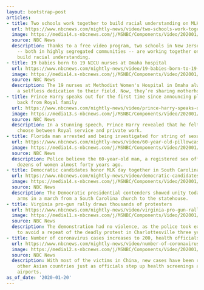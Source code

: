 ```yaml
---
layout: bootstrap-post
articles:
- title: Two schools work together to build racial understanding on MLK day
  url: https://www.nbcnews.com/nightly-news/video/two-schools-work-together-to-build-racial-understanding-on-mlk-day-77151301937
  image: https://media14.s-nbcnews.com/j/MSNBC/Components/Video/202001/nn_rel_mlk_day_in_schools_200120_1920x1080.nbcnews-fp-1200-630.jpg
  source: NBC News
  description: Thanks to a free video program, two schools in New Jersey and Tennessee
    -- both in highly segregated communities -- are working together on projects that
    build racial understanding.
- title: 19 babies born to 19 NICU nurses at Omaha hospital
  url: https://www.nbcnews.com/nightly-news/video/19-babies-born-to-19-nicu-nurses-at-omaha-hospital-77149765919
  image: https://media14.s-nbcnews.com/j/MSNBC/Components/Video/202001/nn_kda_19_babies_born_to_19_NICU_nurses_200120_1920x1080.nbcnews-fp-1200-630.jpg
  source: NBC News
  description: The 19 nurses at Methodist Women's Hospital in Omaha always shared
    a selfless dedication to their field. Now, they’re sharing motherhood.
- title: Prince Harry speaks out for the first time since announcing plans to step
    back from Royal family
  url: https://www.nbcnews.com/nightly-news/video/prince-harry-speaks-out-for-the-first-time-since-announcing-plans-to-step-back-from-royal-family-77151301831
  image: https://media13.s-nbcnews.com/j/MSNBC/Components/Video/202001/nn_ksi_prince_harry_speaks_about_royal_exit_200120_1920x1080.nbcnews-fp-1200-630.jpg
  source: NBC News
  description: In a stunning speech, Prince Harry revealed that he felt forced to
    choose between Royal service and private work.
- title: Florida man arrested and being investigated for string of sexual assaults
  url: https://www.nbcnews.com/nightly-news/video/60-year-old-pillowcase-rapist-arrested-after-forty-year-search-77151301781
  image: https://media14.s-nbcnews.com/j/MSNBC/Components/Video/202001/nn_ksa_pillowcase_rapist_investigation_200120_1920x1080.nbcnews-fp-1200-630.jpg
  source: NBC News
  description: Police believe the 60-year-old man, a registered sex offender, assaulted
    dozens of women almost forty years ago.
- title: Democratic candidates honor MLK day together in South Carolina
  url: https://www.nbcnews.com/nightly-news/video/democratic-candidates-honor-mlk-day-together-in-south-carolina-77151301760
  image: https://media14.s-nbcnews.com/j/MSNBC/Components/Video/202001/nn_gbe_2020_race_200120_1920x1080.nbcnews-fp-1200-630.jpg
  source: NBC News
  description: The Democratic presidential contenders showed unity today by linking
    arms in a march from a South Carolina church to the statehouse.
- title: Virginia pro-gun rally draws thousands of protesters
  url: https://www.nbcnews.com/nightly-news/video/virginia-pro-gun-rally-draws-thousands-of-protesters-77149765803
  image: https://media11.s-nbcnews.com/j/MSNBC/Components/Video/202001/nn_ggu_va_gun_rights_rally_200120_1920x1080.nbcnews-fp-1200-630.jpg
  source: NBC News
  description: The demonstration had no violence, as the police took extreme measures
    to avoid a repeat of the deadly protest in Charlottesville three years ago.
- title: Number of coronavirus cases increases to 200, health officials confirm
  url: https://www.nbcnews.com/nightly-news/video/number-of-coronavirus-cases-increases-to-200-health-officials-confirm-77151813667
  image: https://media12.s-nbcnews.com/j/MSNBC/Components/Video/202001/nn_mal_coronavirus_cases_spread_200120_1579565319834.nbcnews-fp-1200-630.jpg
  source: NBC News
  description: With most of the victims in China, new cases have been reported in
    other Asian countries just as officials step up health screenings at major U.S.
    airports.
as_of_date: '2020-01-20'
---
```


